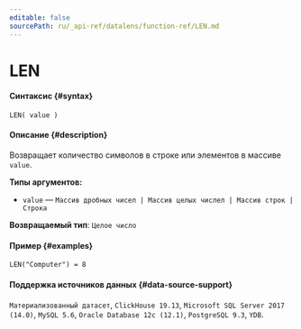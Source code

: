 ```yaml
---
editable: false
sourcePath: ru/_api-ref/datalens/function-ref/LEN.md
---
```


# LEN



#### Синтаксис {#syntax}


```
LEN( value )
```

#### Описание {#description}
Возвращает количество символов в строке или элементов в массиве `value`.

**Типы аргументов:**
- `value` — `Массив дробных чисел | Массив целых числел | Массив строк | Строка`


**Возвращаемый тип**: `Целое число`

#### Пример {#examples}

```
LEN("Computer") = 8
```


#### Поддержка источников данных {#data-source-support}

`Материализованный датасет`, `ClickHouse 19.13`, `Microsoft SQL Server 2017 (14.0)`, `MySQL 5.6`, `Oracle Database 12c (12.1)`, `PostgreSQL 9.3`, `YDB`.
